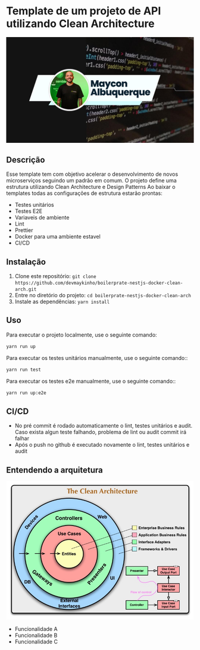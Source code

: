 # Template de um projeto de API utilizando Clean Architecture 

![Logo do Projeto](./documentation/codeforall.jpeg)

## Descrição
Esse template tem com objetivo acelerar o desenvolvimento de novos microserviços seguindo um padrão em comum.
O projeto define uma estrutura utilizando Clean Architecture e Design Patterns
Ao baixar o templates todas as configurações de estrutura estarão prontas:
- Testes unitários
- Testes E2E
- Variaveis de ambiente
- Lint
- Prettier
- Docker para uma ambiente estavel
- CI/CD

## Instalação

1. Clone este repositório: `git clone https://github.com/devmaykinho/boilerprate-nestjs-docker-clean-arch.git`
2. Entre no diretório do projeto: `cd boilerprate-nestjs-docker-clean-arch`
3. Instale as dependências: `yarn install`

## Uso

Para executar o projeto localmente, use o seguinte comando:

```bash
yarn run up
```

Para executar os testes unitários manualmente, use o seguinte comando::

```bash
yarn run test
```

Para executar os testes e2e manualmente, use o seguinte comando::

```bash
yarn run up:e2e
```

## CI/CD
- No pré commit é rodado automaticamente o lint, testes unitários e audit. Caso exista algun teste falhando, problema de lint ou audit commit irá falhar
- Após o push no github é executado novamente o lint, testes unitários e audit

## Entendendo a arquitetura
![Clean Architecture](./documentation/clean-architecture.jpg)


- Funcionalidade A
- Funcionalidade B
- Funcionalidade C
